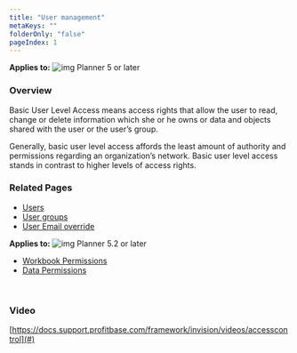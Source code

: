 ```yaml
---
title: "User management"
metaKeys: ""
folderOnly: "false"
pageIndex: 1
---
```

**Applies to:** ![img](https://profitbasedocs.blob.core.windows.net/icons/yes-icon.png) Planner 5 or later

### Overview
Basic User Level Access means access rights that allow the user to read, change or delete information which she or he owns or data and objects shared with the user or the user’s group.

Generally, basic user level access affords the least amount of authority and permissions regarding an organization’s network. Basic user level access stands in contrast to higher levels of access rights.
<br/>

### Related Pages

-  [Users](access-control/user-management.md)
-  [User groups](access-control/group-management.md)
-  [User Email override](access-control/user-email-override.md)

**Applies to:** ![img](https://profitbasedocs.blob.core.windows.net/icons/yes-icon.png) Planner 5.2 or later

-  [Workbook Permissions](access-control/workbook-permissions.md)
-  [Data Permissions](access-control/data-permissions.md)

<br/>


### Video
[https://docs.support.profitbase.com/framework/invision/videos/accesscontrol](#)

